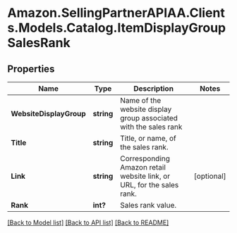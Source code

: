 # Amazon.SellingPartnerAPIAA.Clients.Models.Catalog.ItemDisplayGroupSalesRank
## Properties

Name | Type | Description | Notes
------------ | ------------- | ------------- | -------------
**WebsiteDisplayGroup** | **string** | Name of the website display group associated with the sales rank | 
**Title** | **string** | Title, or name, of the sales rank. | 
**Link** | **string** | Corresponding Amazon retail website link, or URL, for the sales rank. | [optional] 
**Rank** | **int?** | Sales rank value. | 

[[Back to Model list]](../README.md#documentation-for-models) [[Back to API list]](../README.md#documentation-for-api-endpoints) [[Back to README]](../README.md)

